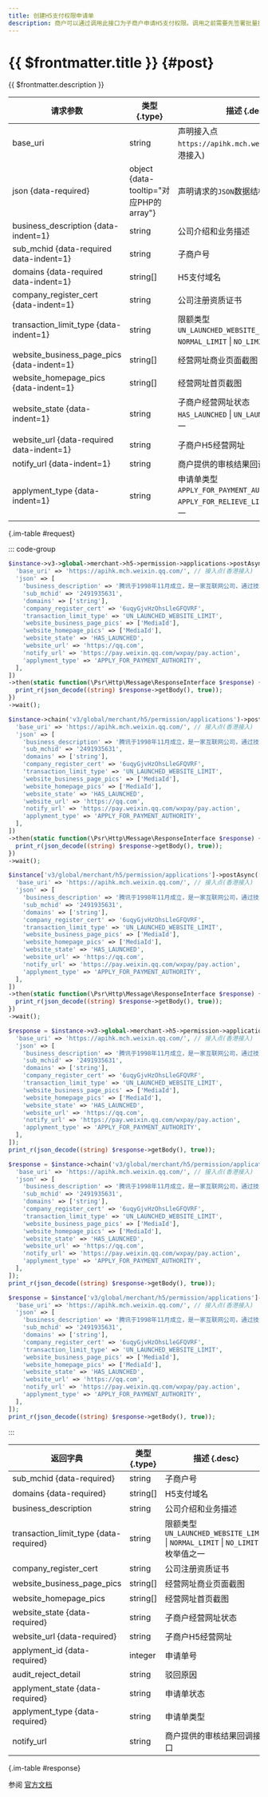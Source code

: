 ```yaml
---
title: 创建H5支付权限申请单
description: 商户可以通过调用此接口为子商户申请H5支付权限。调用之前需要先签署批量提交协议。如果限额类型（transaction_limit_type）选择不限额度（NO_LIMIT），则在此申请单创建完成后，系统会未子商户自动创建解除限额申请单。发起解除限额申请时，需要确保商户已经获得了普通限额的支付权限。
---
```


# {{ $frontmatter.title }} {#post}

{{ $frontmatter.description }}

| 请求参数 | 类型 {.type} | 描述 {.desc}
| --- | --- | ---
| base_uri | string | 声明接入点`https://apihk.mch.weixin.qq.com/`(香港接入)
| json {data-required} | object {data-tooltip="对应PHP的array"} | 声明请求的`JSON`数据结构
| business_description {data-indent=1} | string | 公司介绍和业务描述
| sub_mchid {data-required data-indent=1} | string | 子商户号
| domains {data-required data-indent=1} | string[] | H5支付域名
| company_register_cert {data-indent=1} | string | 公司注册资质证书
| transaction_limit_type {data-indent=1} | string | 限额类型<br/>`UN_LAUNCHED_WEBSITE_LIMIT` \| `NORMAL_LIMIT` \| `NO_LIMIT` 枚举值之一
| website_business_page_pics {data-indent=1} | string[] | 经营网址商业页面截图
| website_homepage_pics {data-indent=1} | string[] | 经营网址首页截图
| website_state {data-indent=1} | string | 子商户经营网址状态<br/>`HAS_LAUNCHED` \| `UN_LAUNCHED` 枚举值之一
| website_url {data-required data-indent=1} | string | 子商户H5经营网址
| notify_url {data-indent=1} | string | 商户提供的审核结果回调接口
| applyment_type {data-indent=1} | string | 申请单类型<br/>`APPLY_FOR_PAYMENT_AUTHORITY` \| `APPLY_FOR_RELIEVE_LIMITED` 枚举值之一

{.im-table #request}

::: code-group

```php [异步纯链式]
$instance->v3->global->merchant->h5->permission->applications->postAsync([
  'base_uri' => 'https://apihk.mch.weixin.qq.com/', // 接入点(香港接入)
  'json' => [
    'business_description' => '腾讯于1998年11月成立，是一家互联网公司，通过技术丰富互联网用户的生活，助力企业数字化升级。我们的使命是“用户为本 科技向善”',
    'sub_mchid' => '2491935631',
    'domains' => ['string'],
    'company_register_cert' => '6uqyGjvHzOhsLleGFQVRF',
    'transaction_limit_type' => 'UN_LAUNCHED_WEBSITE_LIMIT',
    'website_business_page_pics' => ['MediaId'],
    'website_homepage_pics' => ['MediaId'],
    'website_state' => 'HAS_LAUNCHED',
    'website_url' => 'https://qq.com',
    'notify_url' => 'https://pay.weixin.qq.com/wxpay/pay.action',
    'applyment_type' => 'APPLY_FOR_PAYMENT_AUTHORITY',
  ],
])
->then(static function(\Psr\Http\Message\ResponseInterface $response) {
  print_r(json_decode((string) $response->getBody(), true));
})
->wait();
```

```php [异步声明式]
$instance->chain('v3/global/merchant/h5/permission/applications')->postAsync([
  'base_uri' => 'https://apihk.mch.weixin.qq.com/', // 接入点(香港接入)
  'json' => [
    'business_description' => '腾讯于1998年11月成立，是一家互联网公司，通过技术丰富互联网用户的生活，助力企业数字化升级。我们的使命是“用户为本 科技向善”',
    'sub_mchid' => '2491935631',
    'domains' => ['string'],
    'company_register_cert' => '6uqyGjvHzOhsLleGFQVRF',
    'transaction_limit_type' => 'UN_LAUNCHED_WEBSITE_LIMIT',
    'website_business_page_pics' => ['MediaId'],
    'website_homepage_pics' => ['MediaId'],
    'website_state' => 'HAS_LAUNCHED',
    'website_url' => 'https://qq.com',
    'notify_url' => 'https://pay.weixin.qq.com/wxpay/pay.action',
    'applyment_type' => 'APPLY_FOR_PAYMENT_AUTHORITY',
  ],
])
->then(static function(\Psr\Http\Message\ResponseInterface $response) {
  print_r(json_decode((string) $response->getBody(), true));
})
->wait();
```

```php [异步属性式]
$instance['v3/global/merchant/h5/permission/applications']->postAsync([
  'base_uri' => 'https://apihk.mch.weixin.qq.com/', // 接入点(香港接入)
  'json' => [
    'business_description' => '腾讯于1998年11月成立，是一家互联网公司，通过技术丰富互联网用户的生活，助力企业数字化升级。我们的使命是“用户为本 科技向善”',
    'sub_mchid' => '2491935631',
    'domains' => ['string'],
    'company_register_cert' => '6uqyGjvHzOhsLleGFQVRF',
    'transaction_limit_type' => 'UN_LAUNCHED_WEBSITE_LIMIT',
    'website_business_page_pics' => ['MediaId'],
    'website_homepage_pics' => ['MediaId'],
    'website_state' => 'HAS_LAUNCHED',
    'website_url' => 'https://qq.com',
    'notify_url' => 'https://pay.weixin.qq.com/wxpay/pay.action',
    'applyment_type' => 'APPLY_FOR_PAYMENT_AUTHORITY',
  ],
])
->then(static function(\Psr\Http\Message\ResponseInterface $response) {
  print_r(json_decode((string) $response->getBody(), true));
})
->wait();
```

```php [同步纯链式]
$response = $instance->v3->global->merchant->h5->permission->applications->post([
  'base_uri' => 'https://apihk.mch.weixin.qq.com/', // 接入点(香港接入)
  'json' => [
    'business_description' => '腾讯于1998年11月成立，是一家互联网公司，通过技术丰富互联网用户的生活，助力企业数字化升级。我们的使命是“用户为本 科技向善”',
    'sub_mchid' => '2491935631',
    'domains' => ['string'],
    'company_register_cert' => '6uqyGjvHzOhsLleGFQVRF',
    'transaction_limit_type' => 'UN_LAUNCHED_WEBSITE_LIMIT',
    'website_business_page_pics' => ['MediaId'],
    'website_homepage_pics' => ['MediaId'],
    'website_state' => 'HAS_LAUNCHED',
    'website_url' => 'https://qq.com',
    'notify_url' => 'https://pay.weixin.qq.com/wxpay/pay.action',
    'applyment_type' => 'APPLY_FOR_PAYMENT_AUTHORITY',
  ],
]);
print_r(json_decode((string) $response->getBody(), true));
```

```php [同步声明式]
$response = $instance->chain('v3/global/merchant/h5/permission/applications')->post([
  'base_uri' => 'https://apihk.mch.weixin.qq.com/', // 接入点(香港接入)
  'json' => [
    'business_description' => '腾讯于1998年11月成立，是一家互联网公司，通过技术丰富互联网用户的生活，助力企业数字化升级。我们的使命是“用户为本 科技向善”',
    'sub_mchid' => '2491935631',
    'domains' => ['string'],
    'company_register_cert' => '6uqyGjvHzOhsLleGFQVRF',
    'transaction_limit_type' => 'UN_LAUNCHED_WEBSITE_LIMIT',
    'website_business_page_pics' => ['MediaId'],
    'website_homepage_pics' => ['MediaId'],
    'website_state' => 'HAS_LAUNCHED',
    'website_url' => 'https://qq.com',
    'notify_url' => 'https://pay.weixin.qq.com/wxpay/pay.action',
    'applyment_type' => 'APPLY_FOR_PAYMENT_AUTHORITY',
  ],
]);
print_r(json_decode((string) $response->getBody(), true));
```

```php [同步属性式]
$response = $instance['v3/global/merchant/h5/permission/applications']->post([
  'base_uri' => 'https://apihk.mch.weixin.qq.com/', // 接入点(香港接入)
  'json' => [
    'business_description' => '腾讯于1998年11月成立，是一家互联网公司，通过技术丰富互联网用户的生活，助力企业数字化升级。我们的使命是“用户为本 科技向善”',
    'sub_mchid' => '2491935631',
    'domains' => ['string'],
    'company_register_cert' => '6uqyGjvHzOhsLleGFQVRF',
    'transaction_limit_type' => 'UN_LAUNCHED_WEBSITE_LIMIT',
    'website_business_page_pics' => ['MediaId'],
    'website_homepage_pics' => ['MediaId'],
    'website_state' => 'HAS_LAUNCHED',
    'website_url' => 'https://qq.com',
    'notify_url' => 'https://pay.weixin.qq.com/wxpay/pay.action',
    'applyment_type' => 'APPLY_FOR_PAYMENT_AUTHORITY',
  ],
]);
print_r(json_decode((string) $response->getBody(), true));
```

:::

| 返回字典 | 类型 {.type} | 描述 {.desc}
| --- | --- | ---
| sub_mchid {data-required}| string | 子商户号
| domains {data-required}| string[] | H5支付域名
| business_description | string | 公司介绍和业务描述
| transaction_limit_type {data-required}| string | 限额类型<br/>`UN_LAUNCHED_WEBSITE_LIMIT` \| `NORMAL_LIMIT` \| `NO_LIMIT` 枚举值之一
| company_register_cert | string | 公司注册资质证书
| website_business_page_pics | string[] | 经营网址商业页面截图
| website_homepage_pics | string[] | 经营网址首页截图
| website_state {data-required}| string | 子商户经营网址状态
| website_url {data-required}| string | 子商户H5经营网址
| applyment_id {data-required}| integer | 申请单号
| audit_reject_detail | string | 驳回原因
| applyment_state {data-required}| string | 申请单状态
| applyment_type {data-required}| string | 申请单类型
| notify_url | string | 商户提供的审核结果回调接口

{.im-table #response}

参阅 [官方文档](https://pay.weixin.qq.com/wiki/doc/api_external/ch/apis/chapter4_4_1.shtml)
